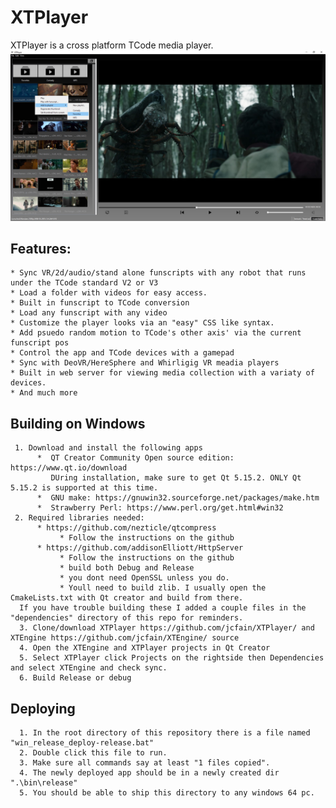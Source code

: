 # XTPlayer
XTPlayer is a cross platform TCode media player. 
![Main window](/main.jpg)

## Features: 
    * Sync VR/2d/audio/stand alone funscripts with any robot that runs under the TCode standard V2 or V3 
    * Load a folder with videos for easy access.
    * Built in funscript to TCode conversion
    * Load any funscript with any video
    * Customize the player looks via an "easy" CSS like syntax.
    * Add psuedo random motion to TCode's other axis' via the current funscript pos
    * Control the app and TCode devices with a gamepad
    * Sync with DeoVR/HereSphere and Whirligig VR meadia players
    * Built in web server for viewing media collection with a variaty of devices.
    * And much more


## Building on Windows
     1. Download and install the following apps
          *  QT Creator Community Open source edition: https://www.qt.io/download 
             DUring installation, make sure to get Qt 5.15.2. ONLY Qt 5.15.2 is supported at this time.
          *  GNU make: https://gnuwin32.sourceforge.net/packages/make.htm
          *  Strawberry Perl: https://www.perl.org/get.html#win32
     2. Required libraries needed:
          * https://github.com/nezticle/qtcompress
               * Follow the instructions on the github
          * https://github.com/addisonElliott/HttpServer
               * Follow the instructions on the github
               * build both Debug and Release
               * you dont need OpenSSL unless you do.
               * Youll need to build zlib. I usually open the CmakeLists.txt with Qt creator and build from there.
      If you have trouble building these I added a couple files in the "dependencies" directory of this repo for reminders.
      3. Clone/download XTPlayer https://github.com/jcfain/XTPlayer/ and XTEngine https://github.com/jcfain/XTEngine/ source 
      4. Open the XTEngine and XTPlayer projects in Qt Creator
      5. Select XTPlayer click Projects on the rightside then Dependencies and select XTEngine and check sync.
      6. Build Release or debug
          
 ## Deploying
      1. In the root directory of this repository there is a file named "win_release_deploy-release.bat"
      2. Double click this file to run.
      3. Make sure all commands say at least "1 files copied".
      4. The newly deployed app should be in a newly created dir ".\bin\release"
      5. You should be able to ship this directory to any windows 64 pc.
    


